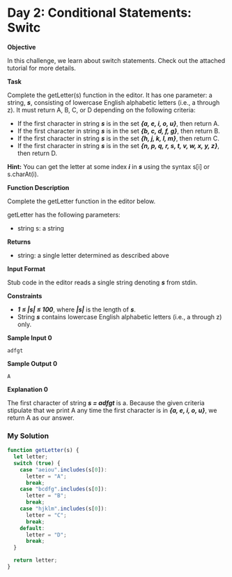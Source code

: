 # Day 2: Conditional Statements: Switc

**Objective**

In this challenge, we learn about switch statements. Check out the attached tutorial for more details.

**Task**

Complete the getLetter(s) function in the editor. It has one parameter: a string, **_s_**, consisting of lowercase English alphabetic letters (i.e., a through z). It must return A, B, C, or D depending on the following criteria:

- If the first character in string **_s_** is in the set **_{a, e, i, o, u}_**, then return A.
- If the first character in string **_s_** is in the set **_{b, c, d, f, g}_**, then return B.
- If the first character in string **_s_** is in the set **_{h, j, k, l, m}_**, then return C.
- If the first character in string **_s_** is in the set **_{n, p, q, r, s, t, v, w, x, y, z}_**, then return D.

**Hint:** You can get the letter at some index **_i_** in **_s_** using the syntax s[i] or s.charAt(i).

**Function Description**

Complete the getLetter function in the editor below.

getLetter has the following parameters:

- string s: a string

**Returns**

- string: a single letter determined as described above

**Input Format**

Stub code in the editor reads a single string denoting **_s_** from stdin.

**Constraints**

- **_1 ≤ |s| ≤ 100_**, where **_|s|_** is the length of **_s_**.
- String **_s_** contains lowercase English alphabetic letters (i.e., a through z) only.

**Sample Input 0**

```
adfgt
```

**Sample Output 0**

```
A
```

**Explanation 0**

The first character of string **_s = adfgt_** is a. Because the given criteria stipulate that we print A any time the first character is in **_{a, e, i, o, u}_**, we return A as our answer.

### My Solution

```javascript
function getLetter(s) {
  let letter;
  switch (true) {
    case "aeiou".includes(s[0]):
      letter = "A";
      break;
    case "bcdfg".includes(s[0]):
      letter = "B";
      break;
    case "hjklm".includes(s[0]):
      letter = "C";
      break;
    default:
      letter = "D";
      break;
  }

  return letter;
}
```
